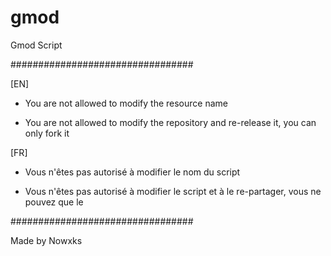 # gmod
Gmod Script

#################################
 
 [EN]

- You are not allowed to modify the resource name

- You are not allowed to modify the repository and re-release it, you can only fork it

[FR]

- Vous n'êtes pas autorisé à modifier le nom du script

- Vous n'êtes pas autorisé à modifier le script et à le re-partager, vous ne pouvez que le 

#################################

Made by Nowxks
